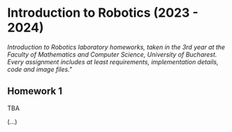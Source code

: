# Introduction to Robotics (2023 - 2024)

_Introduction to Robotics laboratory homeworks, taken in the 3rd year at the Faculty of Mathematics and Computer Science, University of Bucharest.\
Every assignment includes at least requirements, implementation details, code and image files."_

## Homework 1
TBA

(...)
